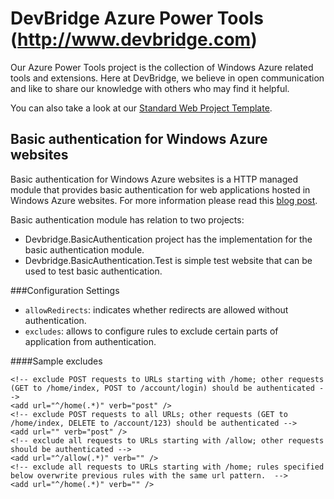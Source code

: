 DevBridge Azure Power Tools (http://www.devbridge.com)
=======================================================================
Our Azure Power Tools project is the collection of Windows Azure related tools and extensions. Here at DevBridge, we believe in open communication and like to share our knowledge with others who may find it helpful. 

You can also take a look at our [Standard Web Project Template](https://github.com/devbridge/StandardWebProjectTemplate).

## Basic authentication for Windows Azure websites
Basic authentication for Windows Azure websites is a HTTP managed module that provides basic authentication for web applications hosted in Windows Azure websites. For more information please read this [blog post](http://www.devbridge.com/articles/basic-authentication-for-windows-azure-websites).

Basic authentication module has relation to two projects:
- Devbridge.BasicAuthentication project has the implementation for the basic authentication module.
- Devbridge.BasicAuthentication.Test is simple test website that can be used to test basic authentication.

###Configuration Settings
* `allowRedirects`: indicates whether redirects are allowed without authentication.
* `excludes`: allows to configure rules to exclude certain parts of application from authentication.

####Sample excludes
```
<!-- exclude POST requests to URLs starting with /home; other requests (GET to /home/index, POST to /account/login) should be authenticated -->
<add url="^/home(.*)" verb="post" />
<!-- exclude POST requests to all URLs; other requests (GET to /home/index, DELETE to /account/123) should be authenticated -->
<add url="" verb="post" />
<!-- exclude all requests to URLs starting with /allow; other requests should be authenticated -->
<add url="^/allow(.*)" verb="" />
<!-- exclude all requests to URLs starting with /home; rules specified below overwrite previous rules with the same url pattern.  -->
<add url="^/home(.*)" verb="" />
```

